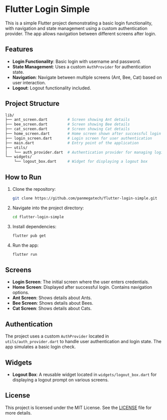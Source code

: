 
# Flutter Login Simple

This is a simple Flutter project demonstrating a basic login functionality, with navigation and state management using a custom authentication provider. The app allows navigation between different screens after login.

## Features

- **Login Functionality**: Basic login with username and password.
- **State Management**: Uses a custom `AuthProvider` for authentication state.
- **Navigation**: Navigate between multiple screens (Ant, Bee, Cat) based on user interaction.
- **Logout**: Logout functionality included.

## Project Structure

```bash
lib/
├── ant_screen.dart         # Screen showing Ant details
├── bee_screen.dart         # Screen showing Bee details
├── cat_screen.dart         # Screen showing Cat details
├── home_screen.dart        # Home screen shown after successful login
├── login_screen.dart       # Login screen for user authentication
├── main.dart               # Entry point of the application
├── utils/
│   └── auth_provider.dart  # Authentication provider for managing login state
└── widgets/
    └── logout_box.dart     # Widget for displaying a logout box
```

## How to Run

1. Clone the repository:
    ```bash
    git clone https://github.com/panmegatech/flutter-login-simple.git
    ```
2. Navigate into the project directory:
    ```bash
    cd flutter-login-simple
    ```
3. Install dependencies:
    ```bash
    flutter pub get
    ```
4. Run the app:
    ```bash
    flutter run
    ```

## Screens

- **Login Screen**: The initial screen where the user enters credentials.
- **Home Screen**: Displayed after successful login. Contains navigation options.
- **Ant Screen**: Shows details about Ants.
- **Bee Screen**: Shows details about Bees.
- **Cat Screen**: Shows details about Cats.

## Authentication

The project uses a custom `AuthProvider` located in `utils/auth_provider.dart` to handle user authentication and login state. The app simulates a basic login check.

## Widgets

- **Logout Box**: A reusable widget located in `widgets/logout_box.dart` for displaying a logout prompt on various screens.

## License

This project is licensed under the MIT License. See the [LICENSE](LICENSE) file for more details.
